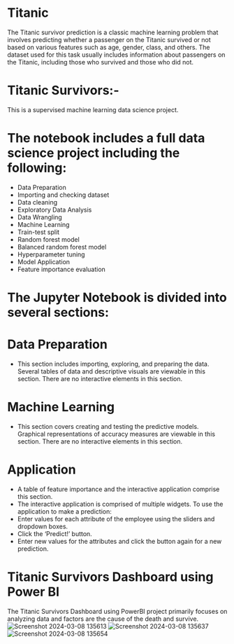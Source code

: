 # Titanic
The Titanic survivor prediction is a classic machine learning problem that involves predicting whether a passenger on the Titanic survived or not based on various features such as age, gender, class, and others. The dataset used for this task usually includes information about passengers on the Titanic, including those who survived and those who did not.

# Titanic Survivors:-
This is a supervised machine learning data science project.

# The notebook includes a full data science project including the following:

* Data Preparation
* Importing and checking dataset
* Data cleaning
* Exploratory Data Analysis
* Data Wrangling
* Machine Learning
* Train-test split
* Random forest model
* Balanced random forest model
* Hyperparameter tuning
* Model Application
* Feature importance evaluation

# The Jupyter Notebook is divided into several sections:

# Data Preparation
  * This section includes importing, exploring, and preparing the data. Several tables of data and descriptive visuals are viewable in this section. There are no interactive elements in this section.
# Machine Learning
  * This section covers creating and testing the predictive models. Graphical representations of accuracy measures are viewable in this section. There are no interactive elements in this section.
# Application
  * A table of feature importance and the interactive application comprise this section.
  * The interactive application is comprised of multiple widgets. To use the application to make a prediction:
  * Enter values for each attribute of the employee using the sliders and dropdown boxes.
  * Click the ‘Predict!’ button.
  * Enter new values for the attributes and click the button again for a new prediction.
# Titanic Survivors Dashboard using Power BI
The Titanic Survivors Dashboard using PowerBI project primarily focuses on analyzing data and factors are the cause of the death and survive.
![Screenshot 2024-03-08 135613](https://github.com/AdaptiveAdarsh/Titanic/assets/145101949/eb209c50-3533-41ee-aa6e-172f0f9a564d)
![Screenshot 2024-03-08 135637](https://github.com/AdaptiveAdarsh/Titanic/assets/145101949/589cfc4a-a4d3-4096-a192-701215d8f8b6)
![Screenshot 2024-03-08 135654](https://github.com/AdaptiveAdarsh/Titanic/assets/145101949/beb78912-683f-4951-9157-c98c7becfe5b)
